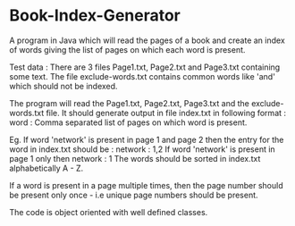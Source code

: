 # Book-Index-Generator
A program in Java which will read the pages of a book and create an index of words giving the list of pages on which each word is present. 

Test data : There are 3 files Page1.txt, Page2.txt and Page3.txt containing some text. The file exclude-words.txt contains common words like 'and' which should not be indexed. 

The program will read the Page1.txt, Page2.txt, Page3.txt and the exclude-words.txt file. 
It should generate output in file index.txt in following format : word : Comma separated list of pages on which word is present. 

Eg. If word 'network' is present in page 1 and page 2 then the entry for the word in index.txt should be : network : 1,2 
If word 'network' is present in page 1 only then network : 1 
The words should be sorted in index.txt alphabetically A - Z. 

If a word is present in a page multiple times, then the page number should be present only once - i.e unique page numbers should be present.

The code is object oriented with well defined classes.
